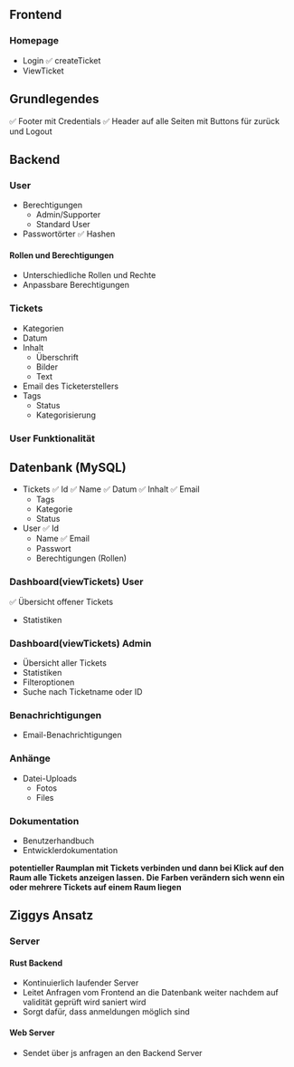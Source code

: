 ## Frontend
### Homepage
- Login
✅ createTicket
- ViewTicket

## Grundlegendes
✅ Footer mit Credentials
✅ Header auf alle Seiten mit Buttons für zurück und Logout 


## Backend

### User
- Berechtigungen
    - Admin/Supporter
    - Standard User
- Passwortörter
    ✅ Hashen

#### Rollen und Berechtigungen
- Unterschiedliche Rollen und Rechte
- Anpassbare Berechtigungen

### Tickets
- Kategorien
- Datum
- Inhalt
    - Überschrift
    - Bilder
    - Text
- Email des Ticketerstellers
- Tags
    - Status
    - Kategorisierung

### User Funktionalität
## Datenbank (MySQL)
- Tickets
    ✅ Id
    ✅ Name
    ✅ Datum
    ✅ Inhalt
    ✅ Email
    - Tags
    - Kategorie
    - Status
- User
    ✅ Id
    - Name
    ✅ Email
    - Passwort
    - Berechtigungen (Rollen)


### Dashboard(viewTickets) User
✅ Übersicht offener Tickets
- Statistiken

### Dashboard(viewTickets) Admin
- Übersicht aller Tickets
- Statistiken
- Filteroptionen
- Suche nach Ticketname oder ID

### Benachrichtigungen
- Email-Benachrichtigungen

### Anhänge
- Datei-Uploads
    - Fotos
    - Files

### Dokumentation
- Benutzerhandbuch
- Entwicklerdokumentation

**potentieller Raumplan mit Tickets verbinden und dann bei Klick auf den Raum alle Tickets anzeigen lassen.**
**Die Farben verändern sich wenn ein oder mehrere Tickets auf einem Raum liegen**



## Ziggys Ansatz

### Server
#### Rust Backend
- Kontinuierlich laufender Server
- Leitet Anfragen vom Frontend an die Datenbank weiter nachdem auf validität geprüft wird saniert wird
- Sorgt dafür, dass anmeldungen möglich sind

#### Web Server
- Sendet über js anfragen an den Backend Server